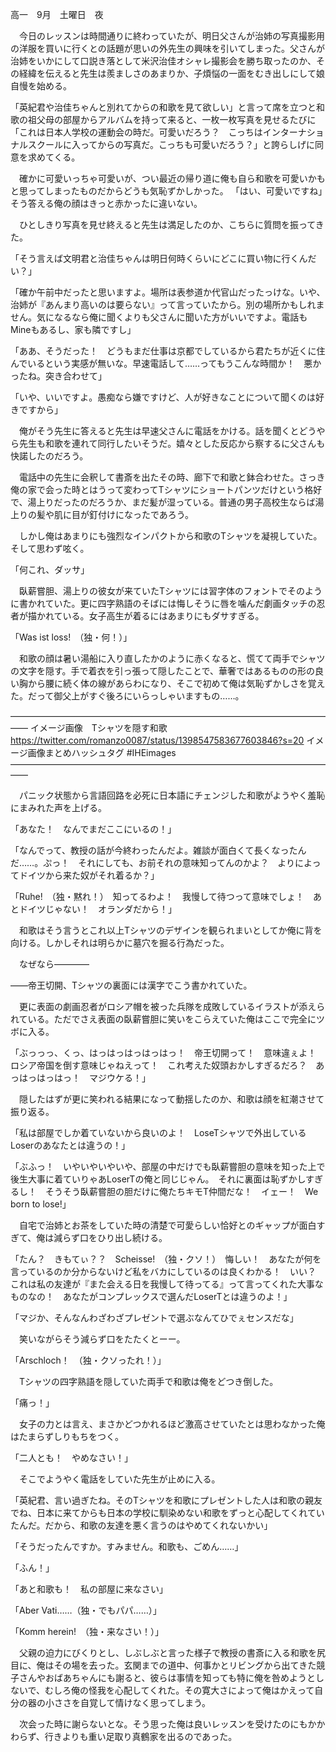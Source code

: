 高一　9月　土曜日　夜

　今日のレッスンは時間通りに終わっていたが、明日父さんが治姉の写真撮影用の洋服を買いに行くとの話題が思いの外先生の興味を引いてしまった。父さんが治姉をいかにして口説き落として米沢治佳オシャレ撮影会を勝ち取ったのか、その経緯を伝えると先生は羨ましさのあまりか、子煩悩の一面をむき出しにして娘自慢を始める。

「英紀君や治佳ちゃんと別れてからの和歌を見て欲しい」と言って席を立つと和歌の祖父母の部屋からアルバムを持って来ると、一枚一枚写真を見せるたびに「これは日本人学校の運動会の時だ。可愛いだろう？　こっちはインターナショナルスクールに入ってからの写真だ。こっちも可愛いだろう？」と誇らしげに同意を求めてくる。

　確かに可愛いっちゃ可愛いが、つい最近の帰り道に俺も自ら和歌を可愛いかもと思ってしまったものだからどうも気恥ずかしかった。
「はい、可愛いですね」そう答える俺の顔はきっと赤かったに違いない。

　ひとしきり写真を見せ終えると先生は満足したのか、こちらに質問を振ってきた。

「そう言えば文明君と治佳ちゃんは明日何時くらいにどこに買い物に行くんだい？」

「確か午前中だったと思いますよ。場所は表参道か代官山だったっけな。いや、治姉が『あんまり高いのは要らない』って言っていたから。別の場所かもしれません。気になるなら俺に聞くよりも父さんに聞いた方がいいですよ。電話もMineもあるし、家も隣ですし」

「ああ、そうだった！　どうもまだ仕事は京都でしているから君たちが近くに住んでいるという実感が無いな。早速電話して……ってもうこんな時間か！　悪かったね。突き合わせて」

「いや、いいですよ。愚痴なら嫌ですけど、人が好きなことについて聞くのは好きですから」

　俺がそう先生に答えると先生は早速父さんに電話をかける。話を聞くとどうやら先生も和歌を連れて同行したいそうだ。嬉々とした反応から察するに父さんも快諾したのだろう。

　電話中の先生に会釈して書斎を出たその時、廊下で和歌と鉢合わせた。さっき俺の家で会った時とはうって変わってTシャツにショートパンツだけという格好で、湯上りだったのだろうか、まだ髪が湿っている。普通の男子高校生ならば湯上りの髪や肌に目が釘付けになったであろう。

　しかし俺はあまりにも強烈なインパクトから和歌のTシャツを凝視していた。そして思わず呟く。

「何これ、ダッサ」

　臥薪嘗胆、湯上りの彼女が来ていたTシャツには習字体のフォントでそのように書かれていた。更に四字熟語のそばには悔しそうに唇を噛んだ劇画タッチの忍者が描かれている。女子高生が着るにはあまりにもダサすぎる。

「Was ist loss!　（独・何！）」

　和歌の顔は暑い湯船に入り直したかのように赤くなると、慌てて両手でシャツの文字を隠す。手で着衣を引っ張って隠したことで、華奢ではあるものの形の良い胸から腰に続く体の線があらわになり、そこで初めて俺は気恥ずかしさを覚えた。だって御父上がすぐ後ろにいらっしゃいますもの……。

――――――――――――――――――――――――――――――――――――――
イメージ画像　Tシャツを隠す和歌
https://twitter.com/romanzo0087/status/1398547583677603846?s=20
イメージ画像まとめハッシュタグ
#IHEimages
――――――――――――――――――――――――――――――――――――――

　パニック状態から言語回路を必死に日本語にチェンジした和歌がようやく羞恥にまみれた声を上げる。

「あなた！　なんでまだここにいるの！」

「なんでって、教授の話が今終わったんだよ。雑談が面白くて長くなったんだ……。ぷっ！　それにしても、お前それの意味知ってんのかよ？　よりによってドイツから来た奴がそれ着るか？」

「Ruhe!　（独・黙れ！）　知ってるわよ！　我慢して待つって意味でしょ！　あとドイツじゃない！　オランダだから！」

　和歌はそう言うとこれ以上Tシャツのデザインを観られまいとしてか俺に背を向ける。しかしそれは明らかに墓穴を掘る行為だった。

　なぜなら――――

――帝王切開、Tシャツの裏面には漢字でこう書かれていた。

　更に表面の劇画忍者がロシア帽を被った兵隊を成敗しているイラストが添えられている。ただでさえ表面の臥薪嘗胆に笑いをこらえていた俺はここで完全にツボに入る。

「ぶっっっ、くっ、はっはっはっはっはっ！　帝王切開って！　意味違ぇよ！　ロシア帝国を倒す意味じゃねえって！　これ考えた奴頭おかしすぎるだろ？　あっはっはっはっ！　マジウケる！」

　隠したはずが更に笑われる結果になって動揺したのか、和歌は顔を紅潮させて振り返る。

「私は部屋でしか着ていないから良いのよ！　LoseTシャツで外出しているLoserのあなたとは違うの！」

「ぶふっ！　いやいやいやいや、部屋の中だけでも臥薪嘗胆の意味を知った上で後生大事に着ていりゃあLoserTの俺と同じじゃん。　それに裏面は恥ずかしすぎるし！　そうそう臥薪嘗胆の胆だけに俺たちキモT仲間だな！　イェー！　We born to lose!」

　自宅で治姉とお茶をしていた時の清楚で可愛らしい恰好とのギャップが面白すぎて、俺は減らず口をひり出し続ける。

「たん？　きもてぃ？？　Scheisse!　（独・クソ！）　悔しい！　あなたが何を言っているのか分からないけど私をバカにしているのは良くわかる！　いい？　これは私の友達が『また会える日を我慢して待ってる』って言ってくれた大事なものなの！　あなたがコンプレックスで選んだLoserTとは違うのよ！」

「マジか、そんなんわざわざプレゼントで選ぶなんてひでぇセンスだな」

　笑いながらそう減らず口をたたくとーー。

「Arschloch！　（独・クソったれ！）」

　Tシャツの四字熟語を隠していた両手で和歌は俺をどつき倒した。

「痛っ！」

　女子の力とは言え、まさかどつかれるほど激高させていたとは思わなかった俺はたまらずしりもちをつく。

「二人とも！　やめなさい！」

　そこでようやく電話をしていた先生が止めに入る。

「英紀君、言い過ぎたね。そのTシャツを和歌にプレゼントした人は和歌の親友でね、日本に来てからも日本の学校に馴染めない和歌をずっと心配してくれていたんだ。だから、和歌の友達を悪く言うのはやめてくれないかい」

「そうだったんですか。すみません。和歌も、ごめん……」

「ふん！」

「あと和歌も！　私の部屋に来なさい」

「Aber Vati……（独・でもパパ……）」

「Komm herein!　（独・来なさい！）」

　父親の迫力にびくりとし、しぶしぶと言った様子で教授の書斎に入る和歌を尻目に、俺はその場を去った。玄関までの道中、何事かとリビングから出てきた競子さんやおばあちゃんにも謝ると、彼らは事情を知っても特に俺を咎めようとしないで、むしろ俺の怪我を心配してくれた。その寛大さによって俺はかえって自分の器の小ささを自覚して情けなく思ってしまう。

　次会った時に謝らないとな。そう思った俺は良いレッスンを受けたのにもかかわらず、行きよりも重い足取り真鶴家を出るのであった。